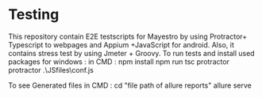 # Testing
This repository contain E2E testscripts for Mayestro by using Protractor+ Typescript to webpages and Appium +JavaScript for android.
Also, it contains stress test by using Jmeter + Groovy.
To run tests and install used packages
for windows :
in CMD : npm install
npm run tsc
protractor protractor .\JSfiles\conf.js

To see Generated files
in CMD : cd "file path of allure reports"
 allure serve
